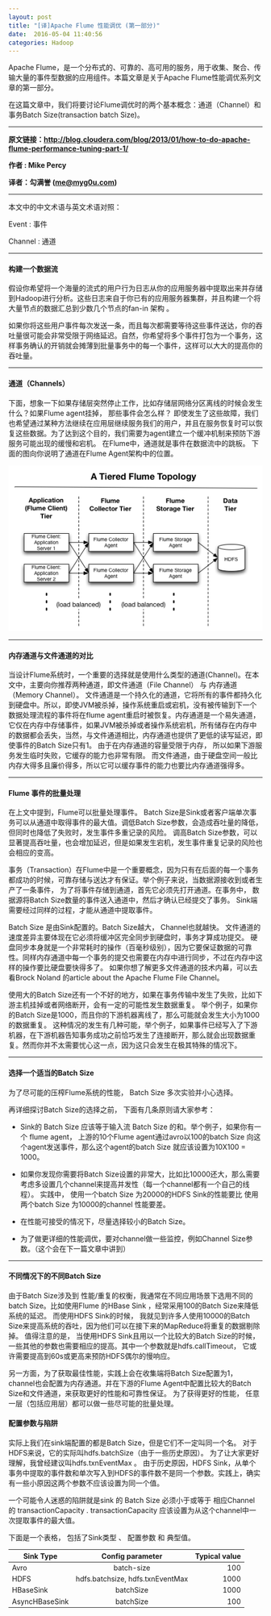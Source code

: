 ```yaml
---
layout: post
title: "[译]Apache Flume 性能调优 (第一部分)"
date:  2016-05-04 11:40:56
categories: Hadoop
---
```


Apache Flume，是一个分布式的、可靠的、高可用的服务，用于收集、聚合、传输大量的事件型数据的应用组件。本篇文章是关于Apache Flume性能调优系列文章的第一部分。

在这篇文章中，我们将要讨论Flume调优时的两个基本概念：通道（Channel）和事务Batch Size(transaction batch Size)。

---



**原文链接：http://blog.cloudera.com/blog/2013/01/how-to-do-apache-flume-performance-tuning-part-1/**

**作者 : Mike Percy**

**译者：勾满誉 (me@myg0u.com)**

----

本文中的中文术语与英文术语对照：

Event :  事件

Channel : 通道

----

#### 构建一个数据流


假设你希望将一个海量的流式的用户行为日志从你的应用服务器中提取出来并存储到Hadoop进行分析。这些日志来自于你已有的应用服务器集群，并且构建一个将大量节点的数据汇总到少数几个节点的fan-in 架构 。

如果你将这些用户事件每次发送一条，而且每次都需要等待这些事件送达，你的吞吐量很可能会非常受限于网络延迟。自然，你希望将多个事件打包为一个事务，这样事务确认的开销就会摊薄到批量事务中的每一个事件，这样可以大大的提高你的吞吐量。


---

#### 通道（Channels）



下面，想象一下如果存储层突然停止工作，比如存储层网络分区离线的时候会发生什么？如果Flume agent挂掉， 那些事件会怎么样？ 即使发生了这些故障，我们也希望通过某种方法继续在应用层继续服务我们的用户，并且在服务恢复时可以恢复这些数据。为了达到这个目的，我们需要为agent建立一个缓冲机制来预防下游服务可能出现的缓慢和宕机。 在Flume中，通道就是事件在数据流中的跳板。 下面的图向你说明了通道在Flume Agent架构中的位置。


![image](/images/flume1.jpg)

----


#### 内存通道与文件通道的对比

当设计Flume系统时，一个重要的选择就是使用什么类型的通道(Channel)。在本文中，主要向你推荐两种通道，即文件通道（File Channel） 与 内存通道（Memory Channel）。 文件通道是一个持久化的通道，它将所有的事件都持久化到硬盘中。所以，即使JVM被杀掉，操作系统重启或宕机，没有被传输到下一个数据处理流程的事件将在flume agent重启时被恢复。内存通道是一个易失通道，它仅在内存中存储事件，如果JVM被杀掉或者操作系统宕机，所有储存在内存中的数据都会丢失，当然，与文件通道相比，内存通道也提供了更低的读写延迟，即使事件的Batch Size只有1。 由于在内存通道的容量受限于内存， 所以如果下游服务发生临时失败，它缓存的能力也非常有限。 而文件通道，由于硬盘空间一般比内存大得多且廉价得多，所以它可以缓存事件的能力也要比内存通道强得多。

-----

#### Flume  事件的批量处理


在上文中提到，Flume可以批量处理事件。 Batch Size是Sink或者客户端单次事务可以从通道中取得事件的最大值。调低Batch Size参数，会造成吞吐量的降低，但同时也降低了失败时，发生事件多重记录的风险。 调高Batch Size参数，可以显著提高吞吐量，也会增加延迟，但是如果发生宕机，发生事件重复记录的风险也会相应的变高。


事务（Transaction）在Flume中是一个重要概念，因为只有在后面的每一个事务都成功的时候，可靠存储与送达才有保证。举个例子来说，当数据源接收到或者生产了一条事件， 为了将事件存储到通道，首先它必须先打开通道。在事务中， 数据源将Batch Size数量的事件送入通道中，然后才确认已经提交了事务。 Sink端需要经过同样的过程，才能从通道中提取事件。


Batch Size 是由Sink配置的。Batch Size越大， Channel也就越快。 文件通道的速度差异主要体现在它必须将缓冲区完全同步到硬盘时，事务才算成功提交。 硬盘同步本身就是一个非常耗时的操作（百毫秒级别），因为它要保证数据的可靠性。同样内存通道中每一个事务的提交也需要在内存中进行同步，不过在内存中这样的操作要比硬盘要快得多了。 如果你想了解更多文件通道的技术内幕，可以去看Brock Noland 的article about the Apache Flume File Channel。

使用大的Batch Size还有一个不好的地方，如果在事务传输中发生了失败，比如下游主机挂掉或者网络断开，会有一定的可能性发生数据重复。 举个例子，如果你的Batch Size是1000，而且你的下游机器离线了，那么可能就会发生大小为1000的数据重复。 这种情况的发生有几种可能，举个例子，如果事件已经写入了下游机器，在下游机器告知事务成功之前恰巧发生了连接断开，那么就会出现数据重复。然而你并不太需要忧心这一点，因为这只会发生在极其特殊的情况下。

----


#### 选择一个适当的Batch Size

为了尽可能的压榨Flume系统的性能， Batch Size 多次实验并小心选择。

再详细探讨Batch Size的选择之前， 下面有几条原则请大家参考：

* Sink的 Batch Size 应该等于输入流 Batch Size 的和。举个例子，如果你有一个 flume agent， 上游的10个Flume agent通过avro以100的batch Size 向这个agent发送事件，那么这个agent的batch Size 就应该设置为10X100 = 1000。

* 如果你发现你需要将Batch Size设置的非常大，比如比10000还大，那么需要考虑多设置几个channel来提高并发性（每一个channel都有一个自己的线程）。 实践中， 使用一个batch Size 为20000的HDFS Sink的性能要比 使用 两个batch Size 为10000的channel 性能要差。

* 在性能可接受的情况下，尽量选择较小的Batch Size。

* 为了做更详细的性能调优，要对channel做一些监控，例如Channel Size参数。（这个会在下一篇文章中讲到）


----


#### 不同情况下的不同Batch Size

由于Batch Size涉及到 性能/重复的权衡，我通常在不同应用场景下选用不同的batch Size。比如使用Flume 的HBase Sink ，经常采用100的Batch Size来降低系统的延迟。 而使用HDFS Sink的时候， 我就见到许多人使用10000的Batch Size来提高系统的吞吐，因为他们可以在接下来的MapReduce将重复的数据剔除掉。 值得注意的是， 当使用HDFS Sink且用以一个比较大的Batch Size的时候， 一些其他的参数也需要相应的提高。其中一个参数就是hdfs.callTimeout， 它或许需要提高到60s或更高来预防HDFS偶尔的慢响应。

另一方面，为了获取最佳性能，实践上会在收集端将Batch Size配置为1，channel也会配置为内存通道。并在下游的Flume Agent中配置比较大的Batch Size和文件通道，来获取更好的性能和可靠性保证。 为了获得更好的性能， 任意一层（包括应用层）都可以做一些尽可能的批量处理。

#### 配置参数与陷阱

实际上我们在sink端配置的都是Batch Size，但是它们不一定叫同一个名。 对于HDFS来说，它的实际叫hdfs.batchSize（由于一些历史原因）。 为了让大家更好理解，我曾经建议叫hdfs.txnEventMax 。 由于历史原因，HDFS Sink，从单个事务中提取的事件数和单次写入到HDFS的事件数不是同一个参数。实践上，确实有一些小原因这两个参数不应该设置为同一个值。

一个可能令人迷惑的陷阱就是sink 的 Batch Size 必须小于或等于  相应Channel 的  transactionCapacity . transactionCapacity 应该设置为从这个channel中一次提取事件的最大值。

下面是一个表格， 包括了Sink类型 、 配置参数 和 典型值。




| Sink Type      | Config parameter                 | Typical value |
| ----           | :---:                            | ----:         |
| Avro           | batch-size                       | 100           |
| HDFS           | hdfs.batchsize, hdfs.txnEventMax | 1000          |
| HBaseSink      | batchSize                        | 1000          |
| AsyncHBaseSink | batchSize                        | 100           |

